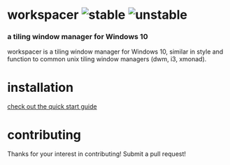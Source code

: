 # workspacer ![stable](https://github.com/workspacer/workspacer/workflows/stable/badge.svg) ![unstable](https://github.com/workspacer/workspacer/workflows/unstable/badge.svg)

### a tiling window manager for Windows 10

workspacer is a tiling window manager for Windows 10, similar in style and function to common unix tiling window managers (dwm, i3, xmonad).

# installation

[check out the quick start guide](https://www.workspacer.org/quickstart)

# contributing

Thanks for your interest in contributing! Submit a pull request!
